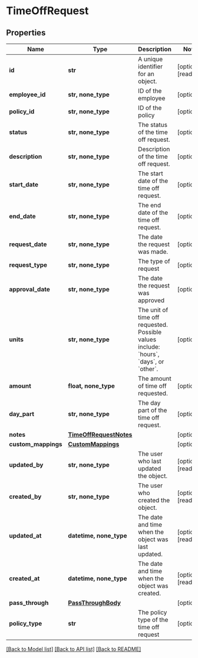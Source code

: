 # TimeOffRequest


## Properties
Name | Type | Description | Notes
------------ | ------------- | ------------- | -------------
**id** | **str** | A unique identifier for an object. | [optional] [readonly] 
**employee_id** | **str, none_type** | ID of the employee | [optional] 
**policy_id** | **str, none_type** | ID of the policy | [optional] 
**status** | **str, none_type** | The status of the time off request. | [optional] 
**description** | **str, none_type** | Description of the time off request. | [optional] 
**start_date** | **str, none_type** | The start date of the time off request. | [optional] 
**end_date** | **str, none_type** | The end date of the time off request. | [optional] 
**request_date** | **str, none_type** | The date the request was made. | [optional] 
**request_type** | **str, none_type** | The type of request | [optional] 
**approval_date** | **str, none_type** | The date the request was approved | [optional] 
**units** | **str, none_type** | The unit of time off requested. Possible values include: &#x60;hours&#x60;, &#x60;days&#x60;, or &#x60;other&#x60;. | [optional] 
**amount** | **float, none_type** | The amount of time off requested. | [optional] 
**day_part** | **str, none_type** | The day part of the time off request. | [optional] 
**notes** | [**TimeOffRequestNotes**](TimeOffRequestNotes.md) |  | [optional] 
**custom_mappings** | [**CustomMappings**](CustomMappings.md) |  | [optional] 
**updated_by** | **str, none_type** | The user who last updated the object. | [optional] [readonly] 
**created_by** | **str, none_type** | The user who created the object. | [optional] [readonly] 
**updated_at** | **datetime, none_type** | The date and time when the object was last updated. | [optional] [readonly] 
**created_at** | **datetime, none_type** | The date and time when the object was created. | [optional] [readonly] 
**pass_through** | [**PassThroughBody**](PassThroughBody.md) |  | [optional] 
**policy_type** | **str** | The policy type of the time off request | [optional] 

[[Back to Model list]](../../README.md#documentation-for-models) [[Back to API list]](../../README.md#documentation-for-api-endpoints) [[Back to README]](../../README.md)



